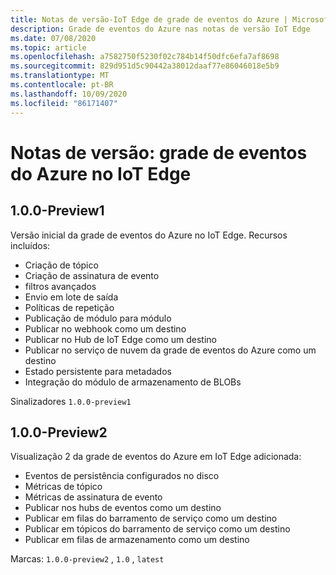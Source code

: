 ```yaml
---
title: Notas de versão-IoT Edge de grade de eventos do Azure | Microsoft Docs
description: Grade de eventos do Azure nas notas de versão IoT Edge
ms.date: 07/08/2020
ms.topic: article
ms.openlocfilehash: a7582750f5230f02c784b14f50dfc6efa7af8698
ms.sourcegitcommit: 829d951d5c90442a38012daaf77e86046018e5b9
ms.translationtype: MT
ms.contentlocale: pt-BR
ms.lasthandoff: 10/09/2020
ms.locfileid: "86171407"
---
```

# <a name="release-notes-azure-event-grid-on-iot-edge"></a>Notas de versão: grade de eventos do Azure no IoT Edge

## <a name="100-preview1"></a>1.0.0-Preview1

Versão inicial da grade de eventos do Azure no IoT Edge. Recursos incluídos:

* Criação de tópico
* Criação de assinatura de evento
* filtros avançados
* Envio em lote de saída
* Políticas de repetição
* Publicação de módulo para módulo
* Publicar no webhook como um destino
* Publicar no Hub de IoT Edge como um destino
* Publicar no serviço de nuvem da grade de eventos do Azure como um destino
* Estado persistente para metadados
* Integração do módulo de armazenamento de BLOBs

Sinalizadores `1.0.0-preview1`

## <a name="100-preview2"></a>1.0.0-Preview2

Visualização 2 da grade de eventos do Azure em IoT Edge adicionada:

* Eventos de persistência configurados no disco
* Métricas de tópico
* Métricas de assinatura de evento
* Publicar nos hubs de eventos como um destino
* Publicar em filas do barramento de serviço como um destino
* Publicar em tópicos do barramento de serviço como um destino
* Publicar em filas de armazenamento como um destino

Marcas: `1.0.0-preview2` , `1.0` , `latest`